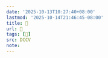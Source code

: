 ```yaml
---
date: '2025-10-13T10:27:40+08:00'
lastmod: '2025-10-14T21:46:45-08:00'
title: 􄚃
url: 􄚃
tags: [𤅹]
src: DCCV
note:
---
```

